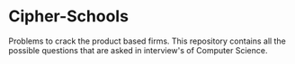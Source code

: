 # Cipher-Schools
Problems to crack the product based firms.
This repository contains all the possible questions that are asked in interview's of Computer Science.
